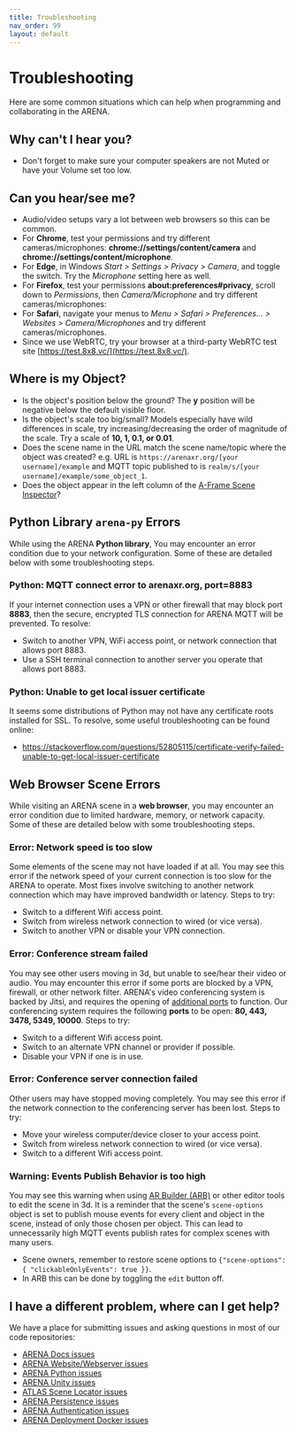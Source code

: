 ```yaml
---
title: Troubleshooting
nav_order: 99
layout: default
---
```


# Troubleshooting
Here are some common situations which can help when programming and collaborating in the ARENA.

## Why can't I hear you?
- Don't forget to make sure your computer speakers are not Muted or have your Volume set too low.

## Can you hear/see me?
- Audio/video setups vary a lot between web browsers so this can be common.
- For **Chrome**, test your permissions and try different cameras/microphones: **chrome://settings/content/camera** and **chrome://settings/content/microphone**.
- For **Edge**, in Windows *Start > Settings > Privacy > Camera*, and toggle the switch. Try the *Microphone* setting here as well.
- For **Firefox**, test your permissions **about:preferences#privacy**, scroll down to *Permissions*, then *Camera/Microphone* and try different cameras/microphones:
- For **Safari**, navigate your menus to *Menu > Safari > Preferences... > Websites > Camera/Microphones* and try different cameras/microphones.
- Since we use WebRTC, try your browser at a third-party WebRTC test site [https://test.8x8.vc/](https://test.8x8.vc/).

## Where is my Object?
- Is the object's position below the ground? The **y** position will be negative below the default visible floor.
- Is the object's scale too big/small? Models especially have wild differences in scale, try increasing/decreasing the order of magnitude of the scale. Try a scale of **10, 1, 0.1, or 0.01**.
- Does the scene name in the URL match the scene name/topic where the object was created? e.g. URL is `https://arenaxr.org/[your username]/example` and MQTT topic published to is `realm/s/[your username]/example/some_object_1`.
- Does the object appear in the left column of the [A-Frame Scene Inspector](https://aframe.io/docs/1.0.0/introduction/visual-inspector-and-dev-tools.html)?

## Python Library `arena-py` Errors
While using the ARENA **Python library**, You may encounter an error condition due to your network configuration. Some of these are detailed below with some troubleshooting steps.

### Python: MQTT connect error to arenaxr.org, port=8883
If your internet connection uses a VPN or other firewall that may block port **8883**, then the secure, encrypted TLS connection for ARENA MQTT will be prevented. To resolve:
- Switch to another VPN, WiFi access point, or network connection that allows port 8883.
- Use a SSH terminal connection to another server you operate that allows port 8883.

### Python: Unable to get local issuer certificate
It seems some distributions of Python may not have any certificate roots installed for SSL. To resolve, some useful troubleshooting can be found online:
- https://stackoverflow.com/questions/52805115/certificate-verify-failed-unable-to-get-local-issuer-certificate

## Web Browser Scene Errors
While visiting an ARENA scene in a **web browser**, you may encounter an error condition due to limited hardware, memory, or network capacity. Some of these are detailed below with some troubleshooting steps.

### Error: Network speed is too slow
Some elements of the scene may not have loaded if at all. You may see this error if the network speed of your current connection is too slow for the ARENA to operate. Most fixes involve switching to another network connection which may have improved bandwidth or latency. Steps to try:
- Switch to a different Wifi access point.
- Switch from wireless network connection to wired (or vice versa).
- Switch to another VPN or disable your VPN connection.

### Error: Conference stream failed
You may see other users moving in 3d, but unable to see/hear their video or audio. You may encounter this error if some ports are blocked by a VPN, firewall, or other network filter. ARENA's video conferencing system is backed by Jitsi, and requires the opening of [additional ports](https://jitsi.github.io/handbook/docs/devops-guide/devops-guide-quickstart#setup-and-configure-your-firewall) to function. Our conferencing system requires the following **ports** to be open: **80, 443, 3478, 5349, 10000**. Steps to try:
- Switch to a different Wifi access point.
- Switch to an alternate VPN channel or provider if possible.
- Disable your VPN if one is in use.

### Error: Conference server connection failed
Other users may have stopped moving completely. You may see this error if the network connection to the conferencing server has been lost. Steps to try:
- Move your wireless computer/device closer to your access point.
- Switch from wireless network connection to wired (or vice versa).
- Switch to a different Wifi access point.

### Warning: Events Publish Behavior is too high
You may see this warning when using [AR Builder (ARB)](tools/authoring) or other editor tools to edit the scene in 3d. It is a reminder that the scene's `scene-options` object is set to publish mouse events for every client and object in the scene, instead of only those chosen per object. This can lead to unnecessarily high MQTT events publish rates for complex scenes with many users.
- Scene owners, remember to restore scene options to `{"scene-options": { "clickableOnlyEvents": true }}`.
- In ARB this can be done by toggling the `edit` button off.

## I have a different problem, where can I get help?
We have a place for submitting issues and asking questions in most of our code repositories:
- [ARENA Docs issues](https://github.com/conix-center/ARENA/issues)
- [ARENA Website/Webserver issues](https://github.com/conix-center/ARENA-core/issues)
- [ARENA Python issues](https://github.com/conix-center/ARENA-py/issues)
- [ARENA Unity issues](https://github.com/conix-center/ARENA-unity/issues)
- [ATLAS Scene Locator issues](https://github.com/conix-center/ATLAS/issues)
- [ARENA Persistence issues](https://github.com/conix-center/arena-persist/issues)
- [ARENA Authentication issues](https://github.com/conix-center/arena-account/issues)
- [ARENA Deployment Docker issues](https://github.com/conix-center/arena-services-docker/issues)
